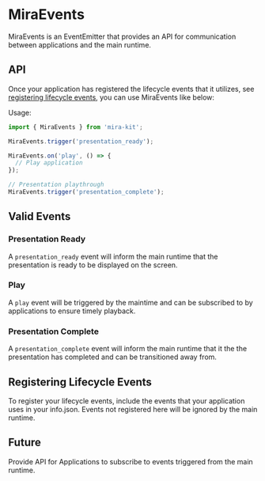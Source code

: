 # MiraEvents
MiraEvents is an EventEmitter that provides an API for communication between applications and the main runtime.

## API
Once your application has registered the lifecycle events that it utilizes, see [registering lifecycle events](#registering-lifecycle-events), you can use MiraEvents like below:

Usage:
```js
import { MiraEvents } from 'mira-kit';

MiraEvents.trigger('presentation_ready');

MiraEvents.on('play', () => {
  // Play application
});

// Presentation playthrough
MiraEvents.trigger('presentation_complete');
```

## Valid Events

### Presentation Ready
A `presentation_ready` event will inform the main runtime that the presentation is ready to be displayed on the screen.

### Play
A `play` event will be triggered by the maintime and can be subscribed to by applications to ensure timely playback.

### Presentation Complete
A `presentation_complete` event will inform the main runtime that it the the presentation has completed and can be transitioned away from.


## Registering Lifecycle Events
To register your lifecycle events, include the events that your application uses in your info.json. Events not registered here will be ignored by the main runtime.

## Future
Provide API for Applications to subscribe to events triggered from the main runtime.
